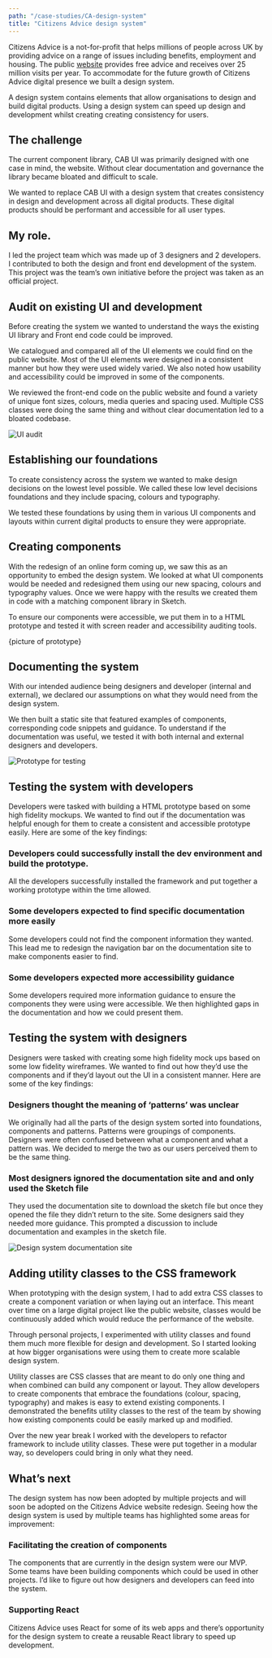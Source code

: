 ```yaml
---
path: "/case-studies/CA-design-system"
title: "Citizens Advice design system"
---
```


Citizens Advice is a not-for-profit that helps millions of people across UK by providing advice on a range of issues including benefits, employment and housing. The public [website](https://www.citizensadvice.org.uk/) provides free advice and receives over 25 million visits per year. To accommodate for the future growth of Citizens Advice digital presence we built a design system.

A design system contains elements that allow organisations to design and build digital products. Using a design system can speed up design and development whilst creating creating consistency for users.

## The challenge

The current component library, CAB UI was primarily designed with one case in mind, the website. Without clear documentation and governance the library became bloated and difficult to scale.

We wanted to replace CAB UI with a design system that creates consistency in design and development across all digital products. These digital products should be performant and accessible for all user types.

## My role.

I led the project team which was made up of 3 designers and 2 developers. I contributed to both the design and front end development of the system. This project was the team’s own initiative before the project was taken as an official project.

## Audit on existing UI and development

Before creating the system we wanted to understand the ways the existing UI library and Front end code could be improved.

We catalogued and compared all of the UI elements we could find on the public website. Most of the UI elements were designed in a consistent manner but how they were used widely varied. We also noted how usability and accessibility could be improved in some of the components.

We reviewed the front-end code on the public website and found a variety of unique font sizes, colours, media queries and spacing used. Multiple CSS classes were doing the same thing and without clear documentation led to a bloated codebase.

![UI audit](/images/CAB_UI_design_system_audit.png)

## Establishing our foundations

To create consistency across the system we wanted to make design decisions on the lowest level possible. We called these low level decisions foundations and they include spacing, colours and typography.

We tested these foundations by using them in various UI components and layouts within current digital products to ensure they were appropriate.

## Creating components

With the redesign of an online form coming up, we saw this as an opportunity to embed the design system. We looked at what UI components would be needed and redesigned them using our new spacing, colours and typography values. Once we were happy with the results we created them in code with a matching component library in Sketch.

To ensure our components were accessible, we put them in to a HTML prototype and tested it with screen reader and accessibility auditing tools.

{picture of prototype}

## Documenting the system

With our intended audience being designers and developer (internal and external), we declared our assumptions on what they would need from the design system.

We then built a static site that featured examples of components, corresponding code snippets and guidance. To understand if the documentation was useful, we tested it with both internal and external designers and developers.

![Prototype for testing](/images/faulty-goods-tool.png)

## Testing the system with developers

Developers were tasked with building a HTML prototype based on some high fidelity mockups. We wanted to find out if the documentation was helpful enough for them to create a consistent and accessible prototype easily. Here are some of the key findings:

### **Developers could successfully install the dev environment and build the prototype.**

All the developers successfully installed the framework and put together a working prototype within the time allowed.

### Some d**evelopers expected to find specific documentation more easily**

Some developers could not find the component information they wanted. This lead me to redesign the navigation bar on the documentation site to make components easier to find.

### **Some developers expected more accessibility guidance**

Some developers required more information guidance to ensure the components they were using were accessible. We then highlighted gaps in the documentation and how we could present them.

## Testing the system with designers

Designers were tasked with creating some high fidelity mock ups based on some low fidelity wireframes. We wanted to find out how they’d use the components and if they’d layout out the UI in a consistent manner. Here are some of the key findings:

### Designers thought the meaning of ‘patterns’ was unclear

We originally had all the parts of the design system sorted into foundations, components and patterns. Patterns were groupings of components. Designers were often confused between what a component and what a pattern was. We decided to merge the two as our users perceived them to be the same thing.

### Most designers ignored the documentation site and and only used the Sketch file

They used the documentation site to download the sketch file but once they opened the file they didn’t return to the site. Some designers said they needed more guidance. This prompted a discussion to include documentation and examples in the sketch file.

![Design system documentation site](/images/design-system-documentation-site.png)

## Adding utility classes to the CSS framework

When prototyping with the design system, I had to add extra CSS classes to create a component variation or when laying out an interface. This meant over time on a large digital project like the public website, classes would be continuously added which would reduce the performance of the website.

Through personal projects, I experimented with utility classes and found them much more flexible for design and development. So I started looking at how bigger organisations were using them to create more scalable design system.

Utility classes are CSS classes that are meant to do only one thing and when combined can build any component or layout. They allow developers to create components that embrace the foundations (colour, spacing, typography) and makes is easy to extend existing components. I demonstrated the benefits utility classes to the rest of the team by showing how existing components could be easily marked up and modified.

Over the new year break I worked with the developers to refactor framework to include utility classes. These were put together in a modular way, so developers could bring in only what they need.

## What’s next

The design system has now been adopted by multiple projects and will soon be adopted on the Citizens Advice website redesign. Seeing how the design system is used by multiple teams has highlighted some areas for improvement:

### Facilitating the creation of components

The components that are currently in the design system were our MVP. Some teams have been building components which could be used in other projects. I’d like to figure out how designers and developers can feed into the system.

### Supporting React

Citizens Advice uses React for some of its web apps and there’s opportunity for the design system to create a reusable React library to speed up development.
